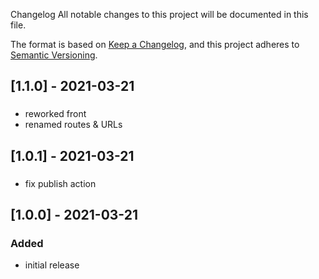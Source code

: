 Changelog
All notable changes to this project will be documented in this file.

The format is based on [Keep a Changelog](https://keepachangelog.com/en/1.0.0/),
and this project adheres to [Semantic Versioning](https://semver.org/spec/v2.0.0.html).

## [1.1.0] - 2021-03-21
###
- reworked front
- renamed routes & URLs

## [1.0.1] - 2021-03-21
###
- fix publish action

## [1.0.0] - 2021-03-21
### Added
- initial release
